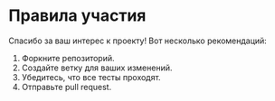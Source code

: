 # Правила участия

Спасибо за ваш интерес к проекту! Вот несколько рекомендаций:

1. Форкните репозиторий.
2. Создайте ветку для ваших изменений.
3. Убедитесь, что все тесты проходят.
4. Отправьте pull request.
